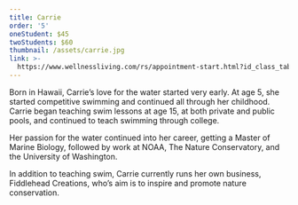 ```yaml
---
title: Carrie
order: '5'
oneStudent: $45
twoStudents: $60
thumbnail: /assets/carrie.jpg
link: >-
  https://www.wellnessliving.com/rs/appointment-start.html?id_class_tab=3&k_business=248418&k_class_tab=14360&k_service=90249
---
```

Born in Hawaii, Carrie’s love for the water started very early. At age 5, she started competitive swimming and continued all through her childhood. Carrie began teaching swim lessons at age 15, at both private and public pools, and continued to teach swimming through college. 

Her passion for the water continued into her career, getting a Master of Marine Biology, followed by work at NOAA, The Nature Conservatory, and the University of Washington. 

In addition to teaching swim, Carrie currently runs her own business, Fiddlehead Creations, who’s aim is to inspire and promote nature conservation.
